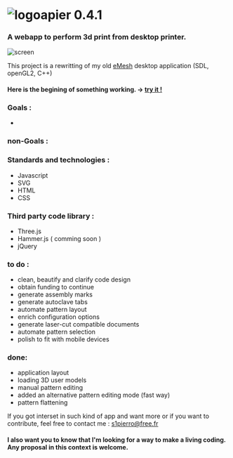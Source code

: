 # ![logo](https://github.com/s1pierro/Papier/blob/master/paperseed-icon.png "Papier logo")apier 0.4.1 
### A webapp to perform 3d print from desktop printer.

![screen](https://github.com/s1pierro/Papier/blob/master/Papier-sreen.jpg "Papier screenshot")



This project is a rewritting of my old [eMesh](https://www.youtube.com/watch?v=Rcpjqd3NSTE "eMesh") desktop application (SDL, openGL2, C++)

#### Here is the begining of something working. -> [try it !](https://s1pierro.github.io/Papier/)


### Goals :

 - 

### non-Goals :


### Standards and technologies :

 - Javascript
 - SVG
 - HTML
 - CSS


### Third party code library :

 - Three.js
 - Hammer.js ( comming soon )
 - jQuery
 
### to do :

 - clean, beautify and clarify code design
 - obtain funding to continue
 - generate assembly marks
 - generate autoclave tabs
 - automate pattern layout
 - enrich configuration options
 - generate laser-cut compatible documents
 - automate pattern selection
 - polish to fit with mobile devices

### done:

 - application layout
 - loading 3D user models
 - manual pattern editing
 - added an alternative pattern editing mode (fast way) 
 - pattern flattening
 
If you got interset in such kind of app and want more or if you want to contribute, feel free to contact me : s1pierro@free.fr
#### I also want you to know that I'm looking for a way to make a living coding. Any proposal in this context is welcome.

	 
